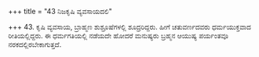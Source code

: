 +++
title = "43 ನಿಜಕೃಷಿ ವ್ಯವಸಾಯದಲಿ"

+++
43. ಕೃಷಿ ವ್ಯವಸಾಯ, ಬ್ರಾಹ್ಮಣ ಶುಶ್ರೂಷೆಗಳಲ್ಲಿ ಶೂದ್ರರಿದ್ದರು. ಹೀಗೆ ಚತುವರ್ಣದವರು ಧರ್ಮಯುಕ್ತವಾದ ರೀತಿಯಲ್ಲಿದ್ದರು. ಈ ಧರ್ಮಗತಿಯಲ್ಲಿ ನಡೆಯದೇ ಹೋದರೆ ಮನುಷ್ಯರು ಬ್ರಹ್ಮನ ಆಯುಷ್ಯ ಪರ್ಯಂತವೂ ನರಕದಲ್ಲಿರಬೇಕಾಗುತ್ತದೆ.